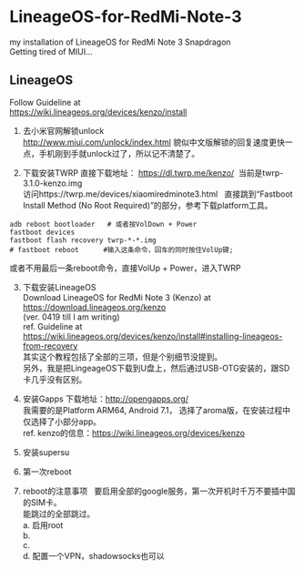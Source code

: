 # LineageOS-for-RedMi-Note-3
my installation of LineageOS for RedMi Note 3 Snapdragon  
Getting tired of MIUI...  


## LineageOS
Follow Guideline at  
https://wiki.lineageos.org/devices/kenzo/install  

1. 去小米官网解锁unlock  
http://www.miui.com/unlock/index.html
貌似中文版解锁的回复速度更快一点，手机刚到手就unlock过了，所以记不清楚了。   

2. 下载安装TWRP
直接下载地址： https://dl.twrp.me/kenzo/  当前是twrp-3.1.0-kenzo.img  
访问https://twrp.me/devices/xiaomiredminote3.html  
直接跳到“Fastboot Install Method (No Root Required)”的部分，参考下载platform工具。  
```
adb reboot bootloader   # 或者按VolDown + Power
fastboot devices
fastboot flash recovery twrp-*-*.img
# fastboot reboot      #输入这条命令，回车的同时按住VolUp键; 
```
或者不用最后一条reboot命令，直接VolUp + Power，进入TWRP  

3. 下载安装LineageOS  
Download LineageOS for RedMi Note 3 (Kenzo) at   
https://download.lineageos.org/kenzo  
(ver. 0419 till I am writing)  
ref. Guideline at  
https://wiki.lineageos.org/devices/kenzo/install#installing-lineageos-from-recovery  
其实这个教程包括了全部的三项，但是个别细节没提到。  
另外，我是把LingeageOS下载到U盘上，然后通过USB-OTG安装的，跟SD卡几乎没有区别。  

4. 安装Gapps
下载地址：http://opengapps.org/  
我需要的是Platform ARM64, Android 7.1， 选择了aroma版，在安装过程中仅选择了小部分app。  
ref. kenzo的信息：https://wiki.lineageos.org/devices/kenzo  

5. 安装supersu

6. 第一次reboot

7. reboot的注意事项  
要启用全部的google服务，第一次开机时千万不要插中国的SIM卡。  
能跳过的全部跳过。  
a. 启用root  
b.   
c.   
d. 配置一个VPN，shadowsocks也可以  
